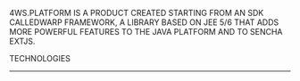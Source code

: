 4WS.PLATFORM IS A PRODUCT CREATED STARTING FROM AN SDK CALLEDWARP FRAMEWORK, A LIBRARY BASED ON JEE 5/6 THAT ADDS MORE POWERFUL FEATURES TO THE JAVA PLATFORM AND TO SENCHA EXTJS.

TECHNOLOGIES


---


